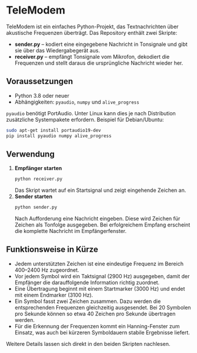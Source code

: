 # TeleModem

TeleModem ist ein einfaches Python-Projekt, das Textnachrichten über akustische
Frequenzen überträgt. Das Repository enthält zwei Skripte:

* **sender.py**  – kodiert eine eingegebene Nachricht in Tonsignale und gibt sie
  über das Wiedergabegerät aus.
* **receiver.py** – empfängt Tonsignale vom Mikrofon, dekodiert die
  Frequenzen und stellt daraus die ursprüngliche Nachricht wieder her.

## Voraussetzungen

- Python 3.8 oder neuer
- Abhängigkeiten: `pyaudio`, `numpy` und `alive_progress`

`pyaudio` benötigt PortAudio. Unter Linux kann dies je nach Distribution
zusätzliche Systempakete erfordern. Beispiel für Debian/Ubuntu:

```bash
sudo apt-get install portaudio19-dev
pip install pyaudio numpy alive_progress
```

## Verwendung

1. **Empfänger starten**
   ```bash
   python receiver.py
   ```
   Das Skript wartet auf ein Startsignal und zeigt eingehende Zeichen an.
2. **Sender starten**
   ```bash
   python sender.py
   ```
   Nach Aufforderung eine Nachricht eingeben. Diese wird Zeichen für Zeichen als
   Tonfolge ausgegeben. Bei erfolgreichem Empfang erscheint die komplette
   Nachricht im Empfängerfenster.

## Funktionsweise in Kürze

- Jedem unterstützten Zeichen ist eine eindeutige Frequenz im Bereich 400–2400 Hz
  zugeordnet.
- Vor jedem Symbol wird ein Taktsignal (2900 Hz) ausgegeben, damit der
  Empfänger die darauffolgende Information richtig zuordnet.
- Eine Übertragung beginnt mit einem Startmarker (3000 Hz) und endet mit einem
  Endmarker (3100 Hz).
- Ein Symbol fasst zwei Zeichen zusammen. Dazu werden die entsprechenden
  Frequenzen gleichzeitig ausgesendet. Bei 20 Symbolen pro Sekunde können so
  etwa 40 Zeichen pro Sekunde übertragen werden.
- Für die Erkennung der Frequenzen kommt ein Hanning-Fenster zum Einsatz, was
  auch bei kürzeren Symboldauern stabile Ergebnisse liefert.

Weitere Details lassen sich direkt in den beiden Skripten nachlesen.
